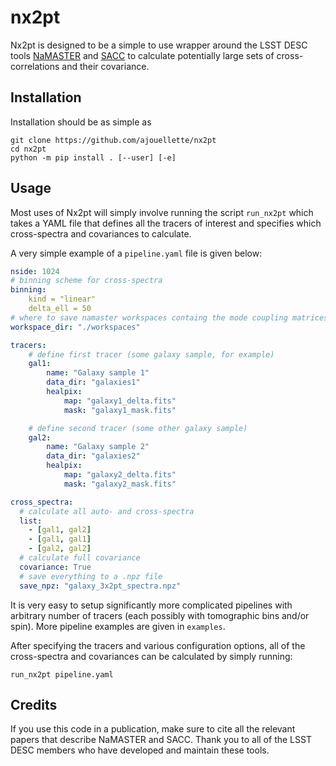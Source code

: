 # nx2pt

Nx2pt is designed to be a simple to use wrapper around the LSST DESC tools [NaMASTER](https://github.com/LSSTDESC/NaMaster) and [SACC](https://github.com/LSSTDESC/sacc) to calculate potentially large sets of cross-correlations and their covariance.

## Installation
Installation should be as simple as
```
git clone https://github.com/ajouellette/nx2pt
cd nx2pt
python -m pip install . [--user] [-e]
```

## Usage
Most uses of Nx2pt will simply involve running the script `run_nx2pt` which takes a YAML file that defines all the tracers of interest and specifies which cross-spectra and covariances to calculate.

A very simple example of a `pipeline.yaml` file is given below:
```yaml
nside: 1024
# binning scheme for cross-spectra
binning:
    kind = "linear"
    delta_ell = 50
# where to save namaster workspaces containg the mode coupling matrices
workspace_dir: "./workspaces"

tracers:
    # define first tracer (some galaxy sample, for example)
    gal1:
        name: "Galaxy sample 1"
        data_dir: "galaxies1"
        healpix:
            map: "galaxy1_delta.fits"
            mask: "galaxy1_mask.fits"

    # define second tracer (some other galaxy sample)
    gal2:
        name: "Galaxy sample 2"
        data_dir: "galaxies2"
        healpix:
            map: "galaxy2_delta.fits"
            mask: "galaxy2_mask.fits"

cross_spectra:
  # calculate all auto- and cross-spectra
  list:
    - [gal1, gal2]
    - [gal1, gal1]
    - [gal2, gal2]
  # calculate full covariance
  covariance: True
  # save everything to a .npz file
  save_npz: "galaxy_3x2pt_spectra.npz"
```

It is very easy to setup significantly more complicated pipelines with arbitrary number of tracers (each possibly with tomographic bins and/or spin). More pipeline examples are given in `examples`.

After specifying the tracers and various configuration options, all of the cross-spectra and covariances can be calculated by simply running:
```
run_nx2pt pipeline.yaml
```


## Credits
If you use this code in a publication, make sure to cite all the relevant papers that describe NaMASTER and SACC. Thank you to all of the LSST DESC members who have developed and maintain these tools.
